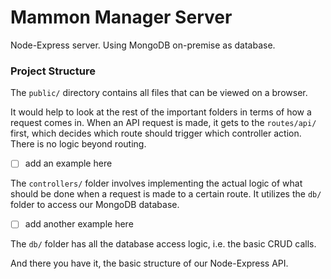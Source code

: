 # Mammon Manager Server
Node-Express server. Using MongoDB on-premise as database.

### Project Structure
The `public/` directory contains all files that can be viewed on a browser.

It would help to look at the rest of the important folders in terms of how a request comes in. When an API request is
made, it gets to the `routes/api/` first, which decides which route should trigger which controller action. There is no
logic beyond routing.

* [ ] add an example here

The `controllers/` folder involves implementing the actual logic of what should be done when a request is made to a
certain route. It utilizes the `db/` folder to access our MongoDB database.

* [ ] add another example here

The `db/` folder has all the database access logic, i.e. the basic CRUD calls.

And there you have it, the basic structure of our Node-Express API.